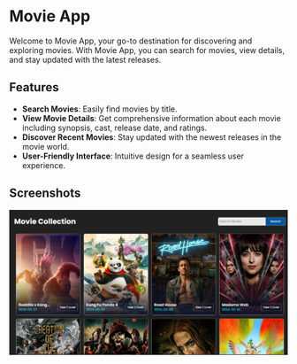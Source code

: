 # Movie App

Welcome to Movie App, your go-to destination for discovering and exploring movies. With Movie App, you can search for movies, view details, and stay updated with the latest releases.

## Features

- **Search Movies**: Easily find movies by title.
- **View Movie Details**: Get comprehensive information about each movie including synopsis, cast, release date, and ratings.
- **Discover Recent Movies**: Stay updated with the newest releases in the movie world.
- **User-Friendly Interface**: Intuitive design for a seamless user experience.

## Screenshots

![Movie App Screenshot](movie-app.png)
